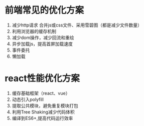 # 前端常见的优化方案

1. 减少http请求
合并js或css文件、采用雪碧图（都是减少文件数量）
2. 利用浏览器的缓存机制
3. 减少dom操作，减少回流和重绘
4. 异步加载js，提高首屏加载速度
5. 事件委托
6. 懒加载


# react性能优化方案

1. 缓存基础框架（react、vue）
2. 动态引入polyfill
3. 提取公共模块，避免重复模块打包
4. 利用Tree Shaking减少代码体积
5. 编译到ES6+,提高代码运行效率
